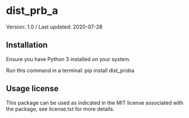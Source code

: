 # dist_prb_a

Version: 1.0 / Last updated: 2020-07-28

## Installation

Ensure you have Python 3 installed on your system.

Run this command in a terminal:
   pip install dist_proba

## Usage license

This package can be used as indicated in the MIT license associated with the package, see license.txt for more details.
